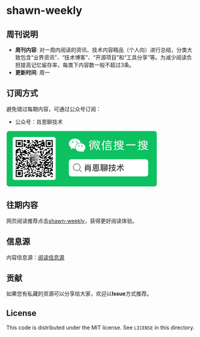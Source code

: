 # shawn-weekly
## 周刊说明
- **周刊内容**: 对一周内阅读的资讯、技术内容精品（个人向）进行总结，分类大致包含“业界资讯”、“技术博客”、“开源项目”和“工具分享”等。为减少阅读负担提高记忆留存率，每类下内容数一般不超过3条。<br>
- **更新时间**: 周一<br>

## 订阅方式
避免错过每期内容，可通过公众号订阅：
- 公众号：肖恩聊技术

<img src="./picture/image-1.png" alt="公众号二维码" width="400">

## 往期内容
网页阅读推荐点击[shawn-weekly](https://weekly.shawnxie.top)，获得更好阅读体验。

## 信息源
内容信息源：[阅读信息源](./source/read_source.md)

## 贡献
如果您有私藏的资源可以分享给大家，欢迎以**Issue**方式推荐。

License
---

This code is distributed under the MIT license. See `LICENSE` in this directory.



